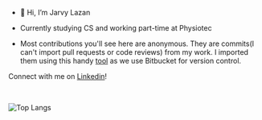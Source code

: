 - 👋 Hi, I’m Jarvy Lazan
- Currently studying CS and working part-time at Physiotec

- Most contributions you'll see here are anonymous. They are commits(I can't import pull requests or code reviews) from my work. I imported them using this handy  <a href="https://github.com/miromannino/Contributions-Importer-For-Github">tool</a> as we use Bitbucket for version control.


Connect with me on <a href="https://www.linkedin.com/in/jarvy-lazan-22445021b">Linkedin</a>!


<br>

![Top Langs](https://github-readme-stats.vercel.app/api/top-langs/?username=isthisnamegood&theme=dark&layout=pie)

<!---
isthisnamegood/isthisnamegood is a ✨ special ✨ repository because its `README.md` (this file) appears on your GitHub profile.
You can click the Preview link to take a look at your changes.
--->
